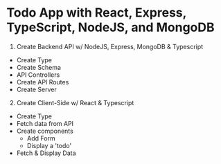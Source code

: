 # Todo App with React, Express, TypeScript, NodeJS, and MongoDB

1. Create Backend API w/ NodeJS, Express, MongoDB & Typescript
- Create Type
- Create Schema
- API Controllers
- Create API Routes
- Create Server

2. Create Client-Side w/ React & Typescript  
- Create Type
- Fetch data from API
- Create components
  - Add Form
  - Display a 'todo'
- Fetch & Display Data
